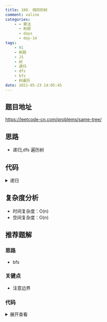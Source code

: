 ```yaml
---
title: 100. 相同的树
comment: valine
categories:
    - - 算法
      - 刷题
      - days
      - day-14
tags:
    - 91
    - 刷题
    - JS
    - 树
    - 递归
    - dfs
    - bfs
    - 树遍历
date: 2021-05-23 14:05:45
---
```


## 题目地址

https://leetcode-cn.com/problems/same-tree/

## 思路

-   递归,dfs 遍历树

## 代码

<details>
    <summary>递归</summary>

```js
/**
 * Definition for a binary tree node.
 * function TreeNode(val, left, right) {
 *     this.val = (val===undefined ? 0 : val)
 *     this.left = (left===undefined ? null : left)
 *     this.right = (right===undefined ? null : right)
 * }
 */
/**
 * @param {TreeNode} p
 * @param {TreeNode} q
 * @return {boolean}
 */
var isSameTree = function (p, q) {
    if (!p && !q) return true;
    if ((!p && q) || (p && !q)) return false;

    if (q.val !== p.val) return false;

    return isSameTree(p.left, q.left) && isSameTree(p.right, q.right);
};
```

</details>

## 复杂度分析

- 时间复杂度：O(n)
- 空间复杂度：O(n)

## 推荐题解

### 思路

- bfs

### 关键点

- 注意边界

### 代码

<details>
    <summary>展开查看</summary>

```js
/**
 * Definition for a binary tree node.
 * function TreeNode(val, left, right) {
 *     this.val = (val===undefined ? 0 : val)
 *     this.left = (left===undefined ? null : left)
 *     this.right = (right===undefined ? null : right)
 * }
 */
/**
 * @param {TreeNode} p
 * @param {TreeNode} q
 * @return {boolean}
 */
var isSameTree = function (p, q) {
    if (!p && !q) return true;
    if (!p || !q) return false;
    const qList = [q],
        pList = [p];

    while (qList.length == pList.length) {
        if (qList.length === 0) return true;
        let curP = pList.shift();
        let curQ = qList.shift();

        if ((!curP && curQ) || (curP && !curQ)) return false;
        console.log(curP, curQ);

        if (curP.val !== curQ.val) return false;
        if (curP.left || curQ.left) {
            pList.push(curP.left);
            qList.push(curQ.left);
        }

        if (curP.right || curQ.right) {
            pList.push(curP.right);
            qList.push(curQ.right);
        }
    }
    return false;
};
```

</details>
